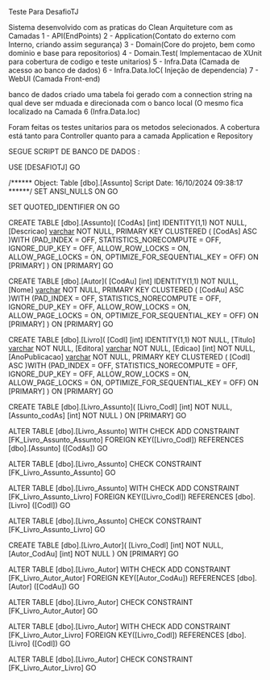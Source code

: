 Teste Para DesafioTJ

Sistema desenvolvido com as praticas do Clean Arquiteture com as Camadas 1 - API(EndPoints) 2 - Application(Contato do externo com Interno, criando assim segurança) 3 - Domain(Core do projeto, bem como dominio e base para repositorios) 4 - Domain.Test( Implementacao de XUnit para cobertura de codigo e teste unitarios) 5 - Infra.Data (Camada de acesso ao banco de dados) 6 - Infra.Data.IoC( Injeção de dependencia) 7 - WebUI (Camada Front-end)

banco de dados criado uma tabela foi gerado com a connection string na qual deve ser mduada e direcionada com o banco local (O mesmo fica localizado na Camada 6 (Infra.Data.Ioc)

Foram feitas os testes unitarios para os metodos selecionados. A cobertura está tanto para Controller quanto para a camada Application e Repository

SEGUE SCRIPT DE BANCO DE DADOS :


USE [DESAFIOTJ]
GO

/****** Object:  Table [dbo].[Assunto]    Script Date: 16/10/2024 09:38:17 ******/
SET ANSI_NULLS ON
GO

SET QUOTED_IDENTIFIER ON
GO

CREATE TABLE [dbo].[Assunto](
	[CodAs] [int] IDENTITY(1,1) NOT NULL,
	[Descricao] [varchar](20) NOT NULL,
PRIMARY KEY CLUSTERED 
(
	[CodAs] ASC
)WITH (PAD_INDEX = OFF, STATISTICS_NORECOMPUTE = OFF, IGNORE_DUP_KEY = OFF, ALLOW_ROW_LOCKS = ON, ALLOW_PAGE_LOCKS = ON, OPTIMIZE_FOR_SEQUENTIAL_KEY = OFF) ON [PRIMARY]
) ON [PRIMARY]
GO


CREATE TABLE [dbo].[Autor](
	[CodAu] [int] IDENTITY(1,1) NOT NULL,
	[Nome] [varchar](40) NOT NULL,
PRIMARY KEY CLUSTERED 
(
	[CodAu] ASC
)WITH (PAD_INDEX = OFF, STATISTICS_NORECOMPUTE = OFF, IGNORE_DUP_KEY = OFF, ALLOW_ROW_LOCKS = ON, ALLOW_PAGE_LOCKS = ON, OPTIMIZE_FOR_SEQUENTIAL_KEY = OFF) ON [PRIMARY]
) ON [PRIMARY]
GO

CREATE TABLE [dbo].[Livro](
	[Codl] [int] IDENTITY(1,1) NOT NULL,
	[Titulo] [varchar](40) NOT NULL,
	[Editora] [varchar](40) NOT NULL,
	[Edicao] [int] NOT NULL,
	[AnoPublicacao] [varchar](4) NOT NULL,
PRIMARY KEY CLUSTERED 
(
	[Codl] ASC
)WITH (PAD_INDEX = OFF, STATISTICS_NORECOMPUTE = OFF, IGNORE_DUP_KEY = OFF, ALLOW_ROW_LOCKS = ON, ALLOW_PAGE_LOCKS = ON, OPTIMIZE_FOR_SEQUENTIAL_KEY = OFF) ON [PRIMARY]
) ON [PRIMARY]
GO

CREATE TABLE [dbo].[Livro_Assunto](
	[Livro_Codl] [int] NOT NULL,
	[Assunto_codAs] [int] NOT NULL
) ON [PRIMARY]
GO

ALTER TABLE [dbo].[Livro_Assunto]  WITH CHECK ADD  CONSTRAINT [FK_Livro_Assunto_Assunto] FOREIGN KEY([Livro_Codl])
REFERENCES [dbo].[Assunto] ([CodAs])
GO

ALTER TABLE [dbo].[Livro_Assunto] CHECK CONSTRAINT [FK_Livro_Assunto_Assunto]
GO

ALTER TABLE [dbo].[Livro_Assunto]  WITH CHECK ADD  CONSTRAINT [FK_Livro_Assunto_Livro] FOREIGN KEY([Livro_Codl])
REFERENCES [dbo].[Livro] ([Codl])
GO

ALTER TABLE [dbo].[Livro_Assunto] CHECK CONSTRAINT [FK_Livro_Assunto_Livro]
GO

CREATE TABLE [dbo].[Livro_Autor](
	[Livro_Codl] [int] NOT NULL,
	[Autor_CodAu] [int] NOT NULL
) ON [PRIMARY]
GO

ALTER TABLE [dbo].[Livro_Autor]  WITH CHECK ADD  CONSTRAINT [FK_Livro_Autor_Autor] FOREIGN KEY([Autor_CodAu])
REFERENCES [dbo].[Autor] ([CodAu])
GO

ALTER TABLE [dbo].[Livro_Autor] CHECK CONSTRAINT [FK_Livro_Autor_Autor]
GO

ALTER TABLE [dbo].[Livro_Autor]  WITH CHECK ADD  CONSTRAINT [FK_Livro_Autor_Livro] FOREIGN KEY([Livro_Codl])
REFERENCES [dbo].[Livro] ([Codl])
GO

ALTER TABLE [dbo].[Livro_Autor] CHECK CONSTRAINT [FK_Livro_Autor_Livro]
GO
